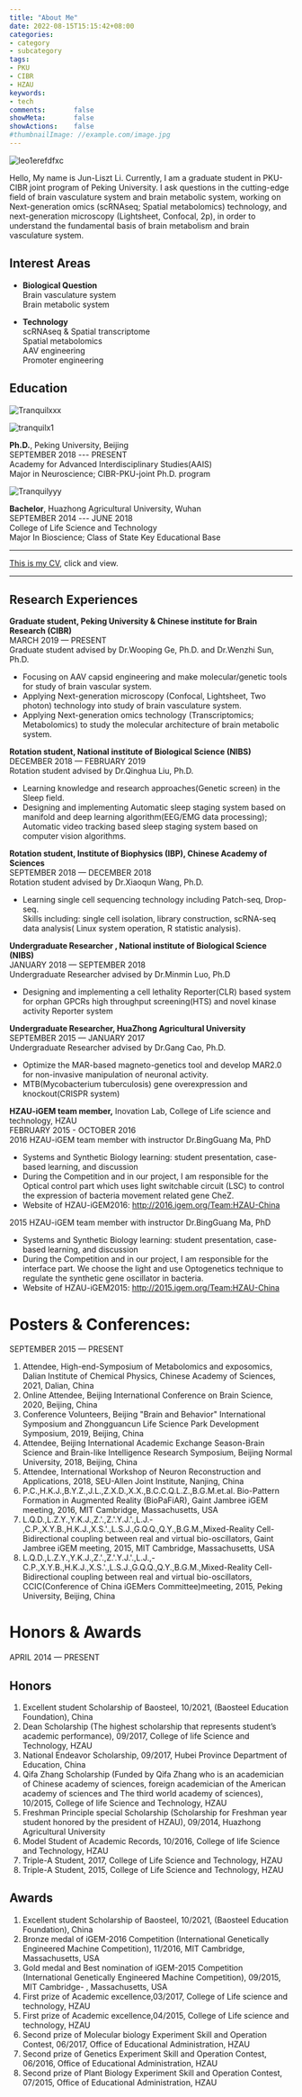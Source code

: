 ```yaml
---
title: "About Me"
date: 2022-08-15T15:15:42+08:00
categories:
- category
- subcategory
tags:
- PKU
- CIBR
- HZAU
keywords:
- tech
comments:       false
showMeta:       false
showActions:    false
#thumbnailImage: //example.com/image.jpg
---
```


![leo1erefdfxc](/img/BillfishgPXSBX.PNG)

Hello, My name is Jun-Liszt Li. Currently, I am a graduate student in PKU-CIBR joint program of Peking University. I ask questions in the cutting-edge field of brain vasculature system and brain metabolic system, working on Next-generation omics (scRNAseq; Spatial metabolomics) technology, and next-generation microscopy (Lightsheet, Confocal, 2p), in order to understand the fundamental basis of brain metabolism and brain vasculature system.

## Interest Areas

- **Biological Question**\
Brain vasculature system\
Brain metabolic system

- **Technology**\
scRNAseq & Spatial transcriptome\
Spatial metabolomics\
AAV engineering\
Promoter engineering

## Education

![Tranquilxxx](/img/BillfishgP.PNG)

![tranquilx1](/img/Image_22.png)

**Ph.D.**, Peking University, Beijing\
SEPTEMBER 2018 --- PRESENT\
Academy for Advanced Interdisciplinary Studies(AAIS)\
Major in Neuroscience; CIBR-PKU-joint Ph.D. program

![Tranquilyyy](/img/Hzau2018.png)

**Bachelor**, Huazhong Agricultural University, Wuhan\
SEPTEMBER 2014 --- JUNE 2018\
College of Life Science and Technology\
Major In Bioscience; Class of State Key Educational Base

---

[This is my CV](https://pkueducn-my.sharepoint.com/:b:/g/personal/lijun0705_pku_edu_cn/EVmuSZostuVFsCxtMO5xjlMBjKmKib9U-7qbgYvDbCj8-Q?e=x1tuLU), click and view.

---

## Research Experiences

**Graduate student, Peking University & Chinese institute for Brain Research (CIBR)**\
MARCH 2019 — PRESENT\
Graduate student advised by Dr.Wooping Ge, Ph.D. and Dr.Wenzhi Sun, Ph.D.

- Focusing on AAV capsid engineering and make molecular/genetic tools for study of brain 
vascular system.
- Applying Next-generation microscopy (Confocal, Lightsheet, Two photon) 
technology into study of brain vasculature system.
- Applying Next-generation omics technology (Transcriptomics; Metabolomics) to 
study the molecular architecture of brain metabolic system.

**Rotation student, National institute of Biological Science (NIBS)**\
DECEMBER 2018 — FEBRUARY 2019\
Rotation student advised by Dr.Qinghua Liu, Ph.D.

- Learning knowledge and research approaches(Genetic screen) in the Sleep field.
- Designing and implementing Automatic sleep staging system based on manifold 
and deep learning algorithm(EEG/EMG data processing); Automatic video tracking 
based sleep staging system based on computer vision algorithms.

**Rotation student, Institute of Biophysics (IBP), Chinese Academy of Sciences**\
SEPTEMBER 2018 — DECEMBER 2018\
Rotation student advised by Dr.Xiaoqun Wang, Ph.D.

- Learning single cell sequencing technology including Patch-seq, Drop-seq.\
Skills including: single cell isolation, library construction, scRNA-seq data analysis( 
Linux system operation, R statistic analysis).

**Undergraduate Researcher , National institute of Biological Science (NIBS)**\
JANUARY 2018 — SEPTEMBER 2018\
Undergraduate Researcher advised by Dr.Minmin Luo, Ph.D

- Designing and implementing a cell lethality Reporter(CLR) based system for 
orphan GPCRs high throughput screening(HTS) and novel kinase activity Reporter 
system

**Undergraduate Researcher, HuaZhong Agricultural University**\
SEPTEMBER 2015 — JANUARY 2017\
Undergraduate Researcher advised by Dr.Gang Cao, Ph.D.
- Optimize the MAR-based magneto-genetics tool and develop MAR2.0 for 
non-invasive manipulation of neuronal activity.
- MTB(Mycobacterium tuberculosis) gene overexpression and knockout(CRISPR system)

**HZAU-iGEM team member,**
Inovation Lab, College of Life science and technology, HZAU\
FEBRUARY 2015 - OCTOBER 2016\
2016 HZAU-iGEM team member with instructor Dr.BingGuang Ma, PhD
- Systems and Synthetic Biology learning: student presentation, case-based learning, and discussion
- During the Competition and in our project, I am responsible for the Optical control part which uses light switchable circuit (LSC) to control the expression of bacteria movement related gene CheZ.
- Website of HZAU-iGEM2016: http://2016.igem.org/Team:HZAU-China

2015 HZAU-iGEM team member with instructor Dr.BingGuang Ma, PhD
- Systems and Synthetic Biology learning: student presentation, case-based learning, and discussion
- During the Competition and in our project, I am responsible for the interface part. We choose the light and use Optogenetics technique to regulate the synthetic gene oscillator in bacteria.
- Website of HZAU-iGEM2015: http://2015.igem.org/Team:HZAU-China


# Posters & Conferences:
SEPTEMBER 2015 — PRESENT
1. Attendee, High-end-Symposium of Metabolomics and exposomics, Dalian 
Institute of Chemical Physics, Chinese Academy of Sciences, 2021, Dalian, 
China
2. Online Attendee, Beijing International Conference on Brain Science, 2020, 
Beijing, China
3. Conference Volunteers, Beijing "Brain and Behavior" International Symposium 
and Zhongguancun Life Science Park Development Symposium, 2019, Beijing, 
China
4. Attendee, Beijing International Academic Exchange Season-Brain Science and 
Brain-like Intelligence Research Symposium, Beijing Normal University, 2018, 
Beijing, China
5. Attendee, International Workshop of Neuron Reconstruction and 
Applications, 2018, SEU-Allen Joint Institute, Nanjing, China
6. P.C.,H.K.J.,B.Y.Z.,J.L.,Z.X.D.,X.X.,B.C.C.Q.L.Z.,B.G.M.et.al. Bio-Pattern 
Formation in Augmented Reality (BioPaFiAR), Gaint Jambree iGEM meeting, 
2016, MIT Cambridge, Massachusetts, USA
7. L.Q.D.,L.Z.Y.,Y.K.J.,Z.'.,Z.'.Y.J.'.,L.J.-
,C.P.,X.Y.B.,H.K.J.,X.S.'.,L.S.J.,G.Q.Q.,Q.Y.,B.G.M.,Mixed-Reality 
Cell-Bidirectional coupling between real and virtual bio-oscillators, Gaint 
Jambree iGEM meeting, 2015, MIT Cambridge, Massachusetts, USA
8. L.Q.D.,L.Z.Y.,Y.K.J.,Z.'.,Z.'.Y.J.'.,L.J.,-
C.P.,X.Y.B.,H.K.J.,X.S.'.,L.S.J.,G.Q.Q.,Q.Y.,B.G.M.,Mixed-Reality 
Cell-Bidirectional coupling between real and virtual bio-oscillators, 
CCIC(Conference of China iGEMers Committee)meeting, 2015, Peking 
University, Beijing, China



# Honors & Awards 
APRIL 2014 — PRESENT

## Honors
1. Excellent student Scholarship of Baosteel, 10/2021, (Baosteel Education Foundation), China
2. Dean Scholarship (The highest scholarship that represents student’s academic 
performance), 09/2017, College of life Science and Technology, HZAU
3. National Endeavor Scholarship, 09/2017, Hubei Province Department of 
Education, China
4. Qifa Zhang Scholarship (Funded by Qifa Zhang who is an academician of Chinese 
academy of sciences, foreign academician of the American academy of sciences 
and The third world academy of sciences), 10/2015, College of life Science and 
Technology, HZAU
5. Freshman Principle special Scholarship (Scholarship for Freshman year student 
honored by the president of HZAU), 09/2014, Huazhong Agricultural University
6. Model Student of Academic Records, 10/2016, College of life Science and 
Technology, HZAU
7. Triple-A Student, 2017, College of Life Science and Technology, HZAU
8. Triple-A Student, 2015, College of Life Science and Technology, HZAU

## Awards
1. Excellent student Scholarship of Baosteel, 10/2021, (Baosteel Education Foundation), China
2. Bronze medal of iGEM-2016 Competition (International Genetically Engineered 
Machine Competition), 11/2016, MIT Cambridge, Massachusetts, USA
3. Gold medal and Best nomination of iGEM-2015 Competition (International 
Genetically Engineered Machine Competition), 09/2015, MIT Cambridge-
, Massachusetts, USA
4. First prize of Academic excellence,03/2017, College of Life science and 
technology, HZAU
5. First prize of Academic excellence,04/2015, College of Life science and 
technology, HZAU
6. Second prize of Molecular biology Experiment Skill and Operation Contest, 
06/2017, Office of Educational Administration, HZAU
7. Second prize of Genetics Experiment Skill and Operation Contest, 06/2016, 
Office of Educational Administration, HZAU
8. Second prize of Plant Biology Experiment Skill and Operation Contest, 07/2015, 
Office of Educational Administration, HZAU
